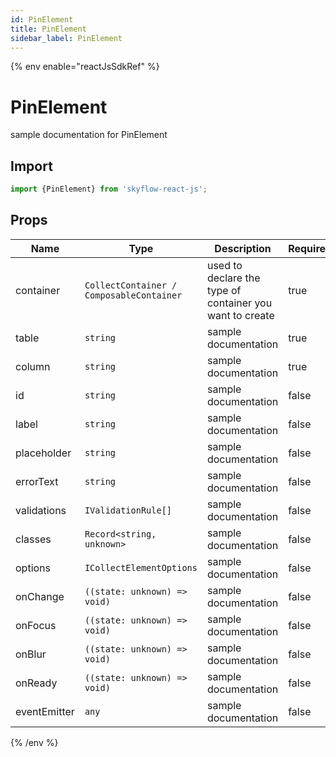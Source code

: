 ```yaml
---
id: PinElement
title: PinElement
sidebar_label: PinElement
---
```


{% env enable="reactJsSdkRef" %}

# PinElement

sample documentation for PinElement

## Import

```js
import {PinElement} from 'skyflow-react-js';
```

## Props

| Name                    | Type                 | Description                                             | Required         | 
|-------------------------|----------------------|---------------------------------------------------------|------------------|
| container | `CollectContainer / ComposableContainer` | used to declare the type of container you want to create | true |
| table | `string` | sample documentation | true |
| column | `string` | sample documentation | true |
| id | `string` | sample documentation | false |
| label | `string` | sample documentation | false |
| placeholder | `string` | sample documentation | false |
| errorText | `string` | sample documentation | false |
| validations | `IValidationRule[]` | sample documentation | false |
| classes | `Record<string, unknown>` | sample documentation | false |
| options | `ICollectElementOptions` | sample documentation | false |
| onChange | `((state: unknown) => void)` | sample documentation | false |
| onFocus | `((state: unknown) => void)` | sample documentation | false |
| onBlur | `((state: unknown) => void)` | sample documentation | false |
| onReady | `((state: unknown) => void)` | sample documentation | false |
| eventEmitter | `any` | sample documentation | false |

{% /env %}